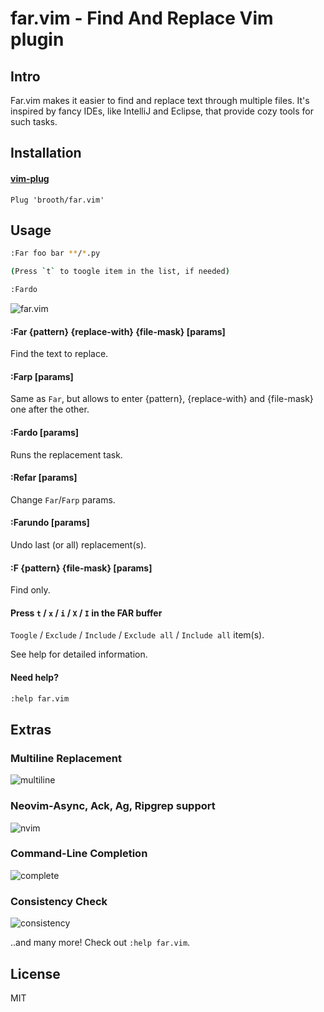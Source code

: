 # far.vim - Find And Replace Vim plugin

## Intro
Far.vim makes it easier to find and replace text through multiple files.
It's inspired by fancy IDEs, like IntelliJ and Eclipse, that provide
cozy tools for such tasks.

## Installation
#### [vim-plug](https://github.com/junegunn/vim-plug)
```vim
Plug 'brooth/far.vim'
```

## Usage

```bash
:Far foo bar **/*.py

(Press `t` to toogle item in the list, if needed)

:Fardo
```
![far.vim](https://cloud.githubusercontent.com/assets/9823254/20861878/77dd1882-b9b4-11e6-9b48-8bc60f3d7ec0.gif)

#### :Far {pattern} {replace-with} {file-mask} [params]
Find the text to replace.

#### :Farp [params]
Same as `Far`, but allows to enter {pattern}, {replace-with} and {file-mask}
one after the other.

#### :Fardo [params]
Runs the replacement task.

#### :Refar [params]
Change `Far`/`Farp` params.

#### :Farundo [params]
Undo last (or all) replacement(s).

#### :F {pattern} {file-mask} [params]
Find only.

#### Press `t` / `x` / `i` / `X` / `I` in the FAR buffer
`Toogle` / `Exclude` / `Include` / `Exclude all` / `Include all` item(s).

See help for detailed information.

#### Need help?
```bash
:help far.vim
```

## Extras
### Multiline Replacement
![multiline](https://cloud.githubusercontent.com/assets/9823254/20029467/193b7f58-a366-11e6-9a22-05e8464ec0e4.gif)

### Neovim-Async, Ack, Ag, Ripgrep support
![nvim](https://cloud.githubusercontent.com/assets/9823254/20861644/72df878a-b9ae-11e6-9762-449c5d0a1faf.gif)

### Command-Line Completion
![complete](https://cloud.githubusercontent.com/assets/9823254/20029477/8076abd4-a366-11e6-8711-9b4e18367c80.gif)

### Consistency Check
![consistency](https://cloud.githubusercontent.com/assets/9823254/20029514/70475168-a367-11e6-9a2d-53614730307b.gif)


..and many more! Check out `:help far.vim`.

## License
MIT
